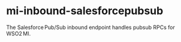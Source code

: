 # mi-inbound-salesforcepubsub
The Salesforce Pub/Sub inbound endpoint handles pubsub RPCs for WSO2 MI.
